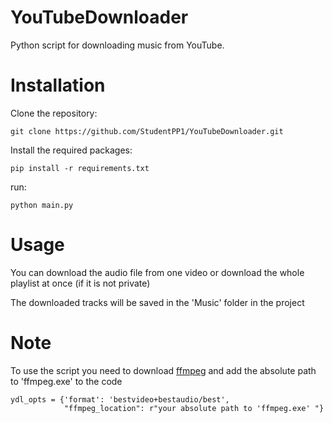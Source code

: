 # YouTubeDownloader
Python script for downloading music from YouTube. 

# Installation
Clone the repository:
```
git clone https://github.com/StudentPP1/YouTubeDownloader.git
```

Install the required packages:
```
pip install -r requirements.txt
```

run:
```
python main.py
```

# Usage
You can download the audio file from one video or download the whole playlist at once (if it is not private) 

The downloaded tracks will be saved in the 'Music' folder in the project

# Note
To use the script you need to download [ffmpeg](https://ffmpeg.org/) and add the absolute path to 'ffmpeg.exe' to the code
```
ydl_opts = {'format': 'bestvideo+bestaudio/best',
            "ffmpeg_location": r"your absolute path to 'ffmpeg.exe' "}
```

